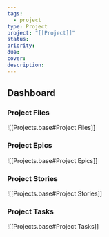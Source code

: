 ```yaml
---
tags:
  - project
type: Project
project: "[[Project]]"
status:
priority:
due:
cover:
description:
---
```

## Dashboard

### Project Files

![[Projects.base#Project Files]]

### Project Epics

![[Projects.base#Project Epics]]

### Project Stories

![[Projects.base#Project Stories]]

### Project Tasks

![[Projects.base#Project Tasks]]
